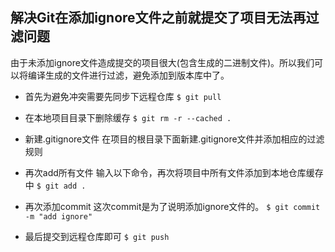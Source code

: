 ## 解决Git在添加ignore文件之前就提交了项目无法再过滤问题

由于未添加ignore文件造成提交的项目很大(包含生成的二进制文件)。所以我们可以将编译生成的文件进行过滤，避免添加到版本库中了。

* 首先为避免冲突需要先同步下远程仓库
`$ git pull`

* 在本地项目目录下删除缓存
`$ git rm -r --cached .`

* 新建.gitignore文件
在项目的根目录下面新建.gitignore文件并添加相应的过滤规则

* 再次add所有文件
输入以下命令，再次将项目中所有文件添加到本地仓库缓存中
`$ git add .`

* 再次添加commit
这次commit是为了说明添加ignore文件的。
`$ git commit -m "add ignore"`

* 最后提交到远程仓库即可
`$ git push`